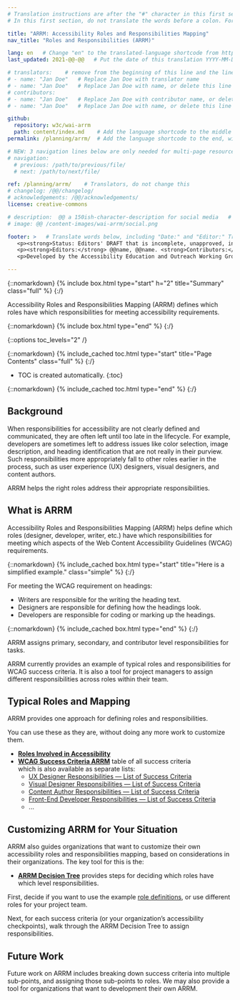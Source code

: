 ```yaml
---
# Translation instructions are after the "#" character in this first section. They are comments that do not show up in the web page. You do not need to translate the instructions after #.
# In this first section, do not translate the words before a colon. For example, do not translate "title:". Do translate the text after "title:".

title: "ARRM: Accessibility Roles and Responsibilities Mapping"
nav_title: "Roles and Responsibilities (ARRM)" 

lang: en   # Change "en" to the translated-language shortcode from https://www.iana.org/assignments/language-subtag-registry/language-subtag-registry
last_updated: 2021-@@-@@   # Put the date of this translation YYYY-MM-DD (with month in the middle)

# translators:    # remove from the beginning of this line and the lines below: "# " (the hash sign and the space)
# - name: "Jan Doe"   # Replace Jan Doe with translator name
# - name: "Jan Doe"   # Replace Jan Doe with name, or delete this line if not multiple translators
# contributors:
# - name: "Jan Doe"   # Replace Jan Doe with contributor name, or delete this line if none
# - name: "Jan Doe"   # Replace Jan Doe with name, or delete this line if not multiple contributors

github:
  repository: w3c/wai-arrm
  path: content/index.md    # Add the language shortcode to the middle of the filename, for example: content/index.fr.md
permalink: /planning/arrm/  # Add the language shortcode to the end, with no slash at end, for example: /planning/arrm/fr

# NEW: 3 navigation lines below are only needed for multi-page resources where you have previous and next at the bottom. If so, un-comment them; otherwise delete these lines.
# navigation:
  # previous: /path/to/previous/file/
  # next: /path/to/next/file/

ref: /planning/arrm/    # Translators, do not change this
# changelog: /@@/changelog/
# acknowledgements: /@@/acknowledgements/
license: creative-commons

# description:  @@ a 150ish-character-description for social media   # translate the description
# image: @@ /content-images/wai-arrm/social.png

footer: >   # Translate words below, including "Date:" and "Editor:" Translate the Working Group name. Leave the Working Group acronym in English. Do *not* change the dates in the footer below.
   <p><strong>Status: Editors' DRAFT that is incomplete, unapproved, in progress </strong><strong>Date:</strong> Updated @@ Month 2021. First published Month 20@@. <!-- CHANGELOG. --></p>
   <p><strong>Editors:</strong> @@name, @@name. <strong>Contributors:</strong> @@name, @@name, and <a href=”https://www.w3.org/groups/wg/@@wg/participants”>participants of the @@WG</a>.<!-- ACKNOWLEDGEMENTS lists additional contributors. --></p>
   <p>Developed by the Accessibility Education and Outreach Working Group (<a href="http://www.w3.org/WAI/EO/">EOWG</a>).</p>

---
```


{::nomarkdown}
{% include box.html type="start" h="2" title="Summary" class="full" %}
{:/}

Accessibility Roles and Responsibilities Mapping (ARRM) defines which roles have which responsibilities for meeting accessibility requirements.

{::nomarkdown}
{% include box.html type="end" %}
{:/}

{::options toc_levels="2" /}

{::nomarkdown}
{% include_cached toc.html type="start" title="Page Contents" class="full" %}
{:/}

-   TOC is created automatically.
{:toc}

{::nomarkdown}
{% include_cached toc.html type="end" %}
{:/}


## Background

When responsibilities for accessibility are not clearly defined and communicated, they are often left until too late in the lifecycle. For example, developers are sometimes left to address issues like color selection, image description, and heading identification that are not really in their purview. Such responsibilities more appropriately fall to other roles earlier in the process, such as user experience (UX) designers, visual designers, and content authors.

ARRM helps the right roles address their appropriate responsibilities.

## What is ARRM

Accessibility Roles and Responsibilities Mapping (ARRM) helps define which roles (designer, developer, writer, etc.) have which responsibilities for meeting which aspects of the Web Content Accessibility Guidelines (WCAG) requirements.

{::nomarkdown}
{% include_cached box.html type="start" title="Here is a simplified example." class="simple" %}
{:/}

For meeting the WCAG requirement on headings:
* Writers are responsible for the writing the heading text.
* Designers are responsible for defining how the headings look.
* Developers are responsible for coding or marking up the headings.

{::nomarkdown}
{% include_cached box.html type="end" %}
{:/}

ARRM assigns primary, secondary, and contributor level responsibilities for tasks.

ARRM currently provides an example of typical roles and responsibilities for WCAG success criteria. It is also a tool for project managers to assign different responsibilities across roles within their team.

## Typical Roles and Mapping

ARRM provides one approach for defining roles and responsibilities.

You can use these as they are, without doing any more work to customize them.

* **[Roles Involved in Accessibility](roles)**
* **[WCAG Success Criteria ARRM](sc-map)** table of all success criteria<br>which is also available as separate lists:
  * [UX Designer Responsibilities &mdash; List of Success Criteria](planning/arrm/@@)
  * [Visual Designer Responsibilities &mdash; List of Success Criteria](planning/arrm/@@)
  * [Content Author Responsibilities &mdash; List of Success Criteria](planning/arrm/@@)
  * [Front-End Developer Responsibilities &mdash; List of Success Criteria](planning/arrm/@@)
  * ...

## Customizing ARRM for Your Situation

ARRM also guides organizations that want to customize their own accessibility roles and responsibilities mapping, based on considerations in their organizations. The key tool for this is the:

* **[ARRM Decision Tree](decision-tree)** provides steps for deciding which roles have which level responsibilities.

First, decide if you want to use the example [role definitions](roles), or use different roles for your project team.

Next, for each success criteria (or your organization’s accessibility checkpoints), walk through the ARRM Decision Tree to assign responsibilities.

## Future Work

Future work on ARRM includes breaking down success criteria into multiple sub-points, and assigning those sub-points to roles. We may also provide a tool for organizations that want to development their own ARRM.
